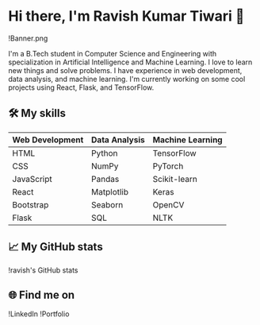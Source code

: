 # Hi there, I'm Ravish Kumar Tiwari 👋

!Banner.png

I'm a B.Tech student in Computer Science and Engineering with specialization in Artificial Intelligence and Machine Learning. I love to learn new things and solve problems. I have experience in web development, data analysis, and machine learning. I'm currently working on some cool projects using React, Flask, and TensorFlow.

## 🛠️ My skills

| Web Development | Data Analysis | Machine Learning |
| --------------- | ------------- | ---------------- |
| HTML            | Python        | TensorFlow       |
| CSS             | NumPy         | PyTorch          |
| JavaScript      | Pandas        | Scikit-learn     |
| React           | Matplotlib    | Keras            |
| Bootstrap       | Seaborn       | OpenCV           |
| Flask           | SQL           | NLTK             |

## 📈 My GitHub stats

!ravish's GitHub stats

## 🌐 Find me on

!LinkedIn
!Portfolio
